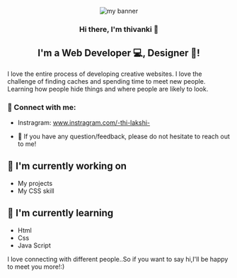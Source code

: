 <p align="center">
  <img src="developer-web-responsive-design-woman-girl-glasses-gears-development-website-programming-icon-set-colorful-vector-illustration-76896404.jpg\C:\Users\Thiwanki\Desktop" alt="my banner"></a>
</p>

<h3 align="center">
Hi there, I'm thivanki 👋
</h3>

<h2 align="center">
I'm a  Web Developer 💻,  Designer 🎨!
</h2> 

I love the entire process of developing creative websites. I love the challenge of finding caches and spending time to meet new people. Learning how people hide things and where people are likely to look.

### 🤝 Connect with me:
- Instragram:  www.instragram.com/-thi-lakshi-


- 💬 If you have any question/feedback, please do not hesitate to reach out to me!

## 🔭 I'm currently working on

- My projects
- My CSS skill

## 🌱 I'm currently learning

- Html
- Css
- Java Script  
<p> I love connecting with different people..So if you want to say hi,I'll be happy to meet you more!:)</p>

